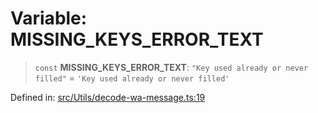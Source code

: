 # Variable: MISSING\_KEYS\_ERROR\_TEXT

> `const` **MISSING\_KEYS\_ERROR\_TEXT**: `"Key used already or never filled"` = `'Key used already or never filled'`

Defined in: [src/Utils/decode-wa-message.ts:19](https://github.com/Fokusdotid/bail/blob/3856b89f13bbe82f2e10396a28cd4ef2089de845/src/Utils/decode-wa-message.ts#L19)
